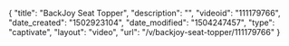 {
    "title": "BackJoy Seat Topper",
    "description": "",
    "videoid": "111179766",
    "date_created": "1502923104",
    "date_modified": "1504247457",
    "type": "captivate",
    "layout": "video",
    "url": "\/v\/backjoy-seat-topper\/111179766"
}